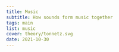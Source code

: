 ```yaml
---
title: Music
subtitle: How sounds form music together
tags: main
list: music
cover: theory/tonnetz.svg
date: 2021-10-30
---
```

